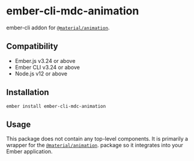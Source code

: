 ember-cli-mdc-animation
======================

ember-cli addon for [`@material/animation`](https://github.com/material-components/material-components-web/tree/master/packages/mdc-animation).


Compatibility
------------------------------------------------------------------------------

* Ember.js v3.24 or above
* Ember CLI v3.24 or above
* Node.js v12 or above


Installation
------------

    ember install ember-cli-mdc-animation

Usage
------

This package does not contain any top-level components. It is primarily a wrapper
for the [`@material/animation`](https://github.com/material-components/material-components-web/tree/master/packages/mdc-animation).
package so it integrates into your Ember application.
